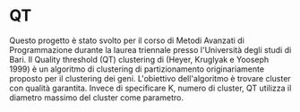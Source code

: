 # QT
Questo progetto è stato svolto per il corso di Metodi Avanzati di Programmazione durante la laurea triennale presso l'Università degli studi di Bari.
Il Quality threshold (QT) clustering di (Heyer, Kruglyak e Yooseph 1999) è un algoritmo di clustering di partizionamento originariamente proposto per il clustering dei geni. L'obiettivo dell'algoritmo è trovare cluster con qualità garantita. Invece di specificare K, numero di cluster, QT utilizza il diametro massimo del cluster come parametro.
